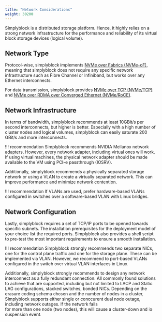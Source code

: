 ```yaml
---
title: "Network Considerations"
weight: 30200
---
```


Simplyblock is a distributed storage platform. Hence, it highly relies on a strong network infrastructure for the
performance and reliability of its virtual block storage devices (logical volume). 

## Network Type

Protocol-wise, simplyblock implements
[NVMe over Fabrics (NVMe-oF)](../../important-notes/terminology.md#nvme-of-nvme-over-fabrics), meaning that simplyblock
does not require any specific network infrastructure such as Fibre Channel or Infiniband, but works over any
Ethernet interconnects.

For data transmission, simplyblock provides
[NVMe over TCP (NVMe/TCP)](../../important-notes/terminology.md#nvmetcp-nvme-over-tcp) and
[NVMe over RDMA over Converged Ethernet (NVMe/RoCE)](../../important-notes/terminology.md#nvmeroce-nvme-over-rdma-over-converged-ethernet).

## Network Infrastructure

In terms of bandwidth, simplyblock recommends at least 10GBit/s per second interconnects, but higher is better.
Especially with a high number of cluster nodes and logical volumes, simplyblock can easily saturate 200 GBit/s and
more interconnects.

!!! recommendation
    Simplyblock recommends NVIDIA Mellanox network adapters. However, every network adapter, including virtual
    ones will work. If using virtual machines, the physical network adapter should be made available to the VM
    using PCI-e passthrough (IOSRV).

Additionally, simplyblock recommends a physically separated storage network or using a VLAN to create a virtually
separated network. This can improve performance and minimize network contention.

!!! recommendation
    If VLANs are used, prefer hardware-based VLANs configured in switches over a software-based VLAN with Linux
    bridges.

## Network Configuration

Lastly, simplyblock requires a set of TCP/IP ports to be opened towards specific subnets. The installation
prerequisites for the deployment model of your choice list the required ports. Simplyblock also provides a shell
script to pre-test the most important requirements to ensure a smooth installation.

!!! recommendation
    Simplyblock strongly recommends two separate NICs, one for the control plane traffic and one for the storage plane.
    These can be implemented via VLAN. However, we recommend to port-based VLANs configured in the switch over virtual
    VLAN interfaces in Linux.

Additionally, simplyblock strongly recommends to design any network interconnect as a fully redundant connection. All
commonly found solutions to achieve that are supported, including but not limited to LACP and Static LAG configurations,
stacked switches, bonded NICs. Depending on the erasure coding schema chosen and the number of nodes in a cluster, Simplyblock 
supports either single or conccurent dual node outage, including network outages. If the network fails  
for more than one node (two nodes), this will cause a cluster-down and io suspension event.

